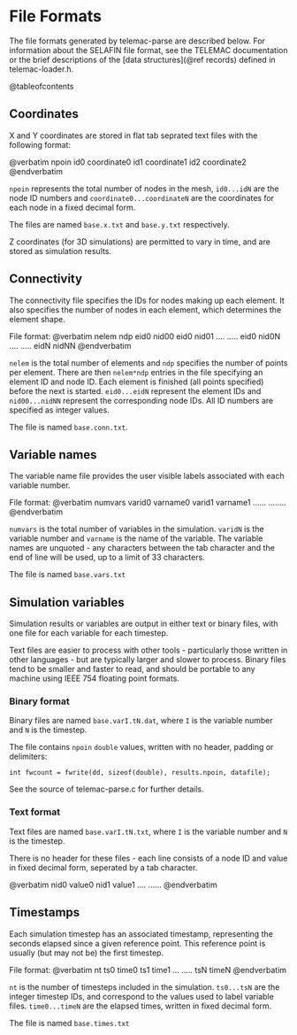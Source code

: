 File Formats
============

The file formats generated by telemac-parse are described below. For
information about the SELAFIN file format, see the TELEMAC documentation or the
brief descriptions of the [data structures](@ref records) defined in
telemac-loader.h.

@tableofcontents

Coordinates
-----------

X and Y coordinates are stored in flat tab seprated text files with the
following format:

@verbatim
npoin
id0	coordinate0
id1	coordinate1
id2	coordinate2
@endverbatim

`npoin` represents the total number of nodes in the mesh, `id0...idN` are the
node ID numbers and `coordinate0...coordinateN` are the coordinates for each
node in a fixed decimal form.

The files are named `base.x.txt` and `base.y.txt` respectively.

Z coordinates (for 3D simulations) are permitted to vary in time, and are
stored as simulation results. 

Connectivity
------------

The connectivity file specifies the IDs for nodes making up each
element. It also specifies the number of nodes in each element, which
determines the element shape.

File format:
@verbatim
nelem	ndp
eid0	nid00
eid0	nid01
....	.....
eid0	nid0N
....	.....
eidN	nidNN
@endverbatim

`nelem` is the total number of elements and `ndp` specifies the number of
points per element. There are then `nelem*ndp` entries in the file specifying
an element ID and node ID. Each element is finished (all points specified)
before the next is started. `eid0...eidN` represent the element IDs and
`nid00...nidNN` represent the corresponding node IDs. All ID numbers are
specified as integer values.

The file is named `base.conn.txt`.

Variable names
--------------

The variable name file provides the user visible labels associated with each variable number.

File format:
@verbatim
numvars
varid0	varname0
varid1	varname1
......	........
@endverbatim

`numvars` is the total number of variables in the simulation. `varidN` is the
variable number and `varname` is the name of the variable. The variable names
are unquoted - any characters between the tab character and the end of line
will be used, up to a limit of 33 characters.

The file is named `base.vars.txt`

Simulation variables
--------------------

Simulation results or variables are output in either text or binary files, with
one file for each variable for each timestep.

Text files are easier to process with other tools - particularly those written
in other languages - but are typically larger and slower to process. Binary
files tend to be smaller and faster to read, and should be portable to any
machine using IEEE 754 floating point formats.


### Binary format ###

Binary files are named `base.varI.tN.dat`, where `I` is the variable number and
`N` is the timestep.

The file contains `npoin` `double` values, written with no header, padding or delimiters:
~~~{.c}
int fwcount = fwrite(dd, sizeof(double), results.npoin, datafile);
~~~
See the source of telemac-parse.c for further details.

### Text format ###

Text files are named `base.varI.tN.txt`, where `I` is the variable number and
`N` is the timestep.

There is no header for these files - each line consists of a node ID and value
in fixed decimal form, seperated by a tab character.

@verbatim
nid0	value0
nid1	value1
....	......
@endverbatim

Timestamps
----------

Each simulation timestep has an associated timestamp, representing the seconds
elapsed since a given reference point. This reference point is usually (but may
not be) the first timestep.

File format:
@verbatim
nt
ts0	time0
ts1	time1
...	.....
tsN	timeN
@endverbatim

`nt` is the number of timesteps included in the simulation. `ts0...tsN` are the
integer timestep IDs, and correspond to the values used to label variable
files.  `time0...timeN` are the elapsed times, written in fixed decimal form.

The file is named `base.times.txt`
